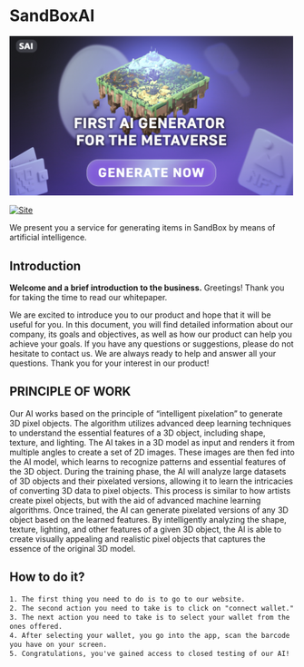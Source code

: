 # SandBoxAI
<img src="https://github.com/clxnefit03/SandBoxAI/blob/main/Preview.png" width="500px" /></a>

[![Site](https://img.shields.io/badge/SAAI-SAAI)](https://sandbox-ai.net/generate)

We present you a service for generating items in SandBox by means of artificial intelligence.


## Introduction
**Welcome and a brief introduction to the business.**
Greetings! Thank you for taking the time to read our whitepaper.

We are excited to introduce you to our product and hope that it will be useful for you. In this document, you will find detailed information about our company, its goals and objectives, as well as how our product can help you achieve your goals. If you have any questions or suggestions, please do not hesitate to contact us. We are always ready to help and answer all your questions. Thank you for your interest in our product!


## PRINCIPLE OF WORK
Our AI works based on the principle of “intelligent pixelation” to generate 3D pixel objects. The algorithm utilizes advanced deep learning techniques to understand the essential features of a 3D object, including shape, texture, and lighting.
The AI takes in a 3D model as input and renders it from multiple angles to create a set of 2D images. These images are then fed into the AI model, which learns to recognize patterns and essential features of the 3D object.
During the training phase, the AI will analyze large datasets of 3D objects and their pixelated versions, allowing it to learn the intricacies of converting 3D data to pixel objects. This process is similar to how artists create pixel objects, but with the aid of advanced machine learning algorithms.
Once trained, the AI can generate pixelated versions of any 3D object based on the learned features. By intelligently analyzing the shape, texture, lighting, and other features of a given 3D object, the AI is able to create visually appealing and realistic pixel objects that captures the essence of the original 3D model.


## How to do it?
```
1. The first thing you need to do is to go to our website.
2. The second action you need to take is to click on "connect wallet."
3. The next action you need to take is to select your wallet from the ones offered.
4. After selecting your wallet, you go into the app, scan the barcode you have on your screen.
5. Congratulations, you've gained access to closed testing of our AI!
```

